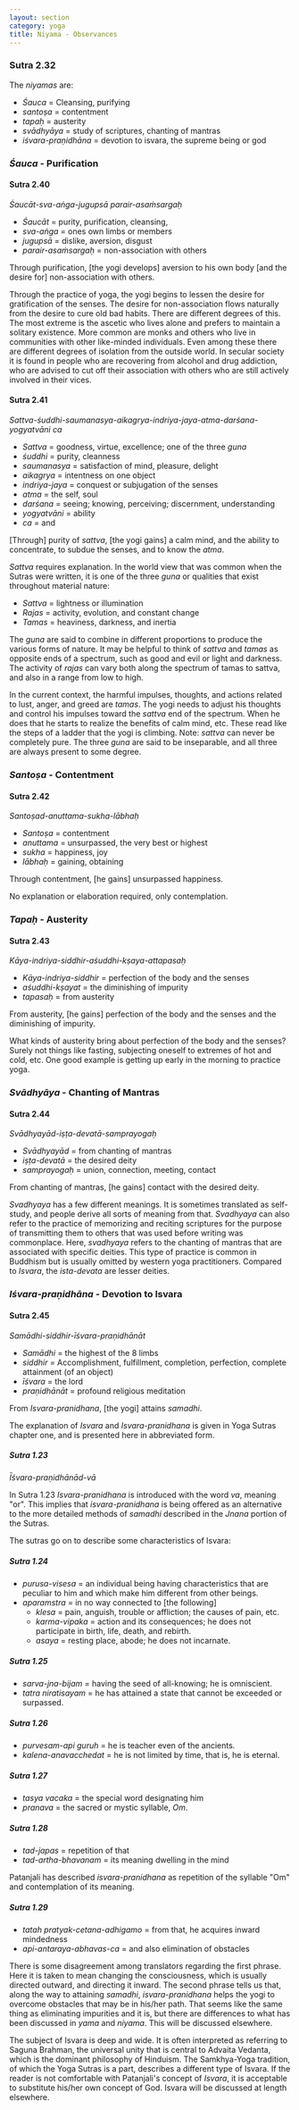 ```yaml
---
layout: section
category: yoga
title: Niyama - Observances
---
```

### Sutra 2.32 
The *niyamas* are:
- *Śauca* = Cleansing, purifying
- *santoṣa* = contentment
- *tapaḥ* = austerity
- *svādhyāya* = study of scriptures, chanting of mantras
- *iśvara-praṇidhāna* = devotion to isvara, the supreme being or god

### *Śauca* - Purification

#### Sutra 2.40
*Śaucāt-sva-aṅga-jugupsā parair-asaṁsargaḥ*
- *Śaucāt* = purity, purification, cleansing,
- *sva-aṅga* = ones own limbs or members
- *jugupsā* = dislike, aversion, disgust
- *parair-asaṁsargaḥ* = non-association with others 

Through purification, [the yogi develops] aversion to his own body [and the desire for] non-association with others. 

Through the practice of yoga, the yogi begins to lessen the desire for gratification of the senses. The desire for non-association flows naturally from the desire to cure old bad habits. There are different degrees of this. The most extreme is the ascetic who lives alone and prefers to maintain a solitary existence. More common are monks and others who live in communities with other like-minded individuals. Even among these there are different degrees of isolation from the outside world. In secular society it is found in people who are recovering from alcohol and drug addiction, who are advised to cut off their association with others who are still actively involved in their vices.

#### Sutra 2.41
*Sattva-śuddhi-saumanasya-aikagrya-indriya-jaya-atma-darśana-yogyatvāni ca* 
- *Sattva* = goodness, virtue, excellence; one of the three *guna*
- *śuddhi* = purity, cleanness
- *saumanasya* = satisfaction of mind, pleasure, delight
- *aikagrya* = intentness on one object
- *indriya-jaya* = conquest or subjugation of the senses
- *atma* =  the self, soul
- *darśana* = seeing; knowing, perceiving; discernment, understanding
- *yogyatvāni* = ability
- *ca* = and

[Through] purity of *sattva*, [the yogi gains] a calm mind, and the ability to concentrate, to subdue the senses, and to know the *atma*. 

*Sattva* requires explanation. In the world view that was common when the Sutras were written, it is one of the three *guna* or qualities that exist throughout material nature:
- *Sattva* = lightness or illumination
- *Rajas* = activity, evolution, and constant change
- *Tamas* = heaviness, darkness, and inertia

The *guna* are said to combine in different proportions to produce the various forms of nature. It may be helpful to think of *sattva* and *tamas* as opposite ends of a spectrum, such as good and evil or light and darkness. The activity of *rajas* can vary both along the spectrum of tamas to sattva, and also in a range from low to high.

In the current context, the harmful impulses, thoughts, and actions related to lust, anger, and greed are *tamas*. The yogi needs to adjust his thoughts and control his impulses toward the *sattva* end of the spectrum. When he does that he starts to realize the benefits of calm mind, etc. These read like the steps of a ladder that the yogi is climbing. Note: *sattva* can never be completely pure. The three *guna* are said to be inseparable, and all three are always present to some degree.

### *Santoṣa* - Contentment

#### Sutra 2.42
*Santoṣad-anuttama-sukha-lābhaḥ*
- *Santoṣa* = contentment
- *anuttama* = unsurpassed, the very best or highest
- *sukha* = happiness, joy
- *lābhaḥ* = gaining, obtaining

Through contentment, [he gains] unsurpassed happiness.

No explanation or elaboration required, only contemplation.

### *Tapaḥ* -  Austerity

#### Sutra 2.43
*Kāya-indriya-siddhir-aśuddhi-kṣaya-attapasaḥ*  
- *Kāya-indriya-siddhir* = perfection of the body and the senses
- *aśuddhi-kṣayat* = the diminishing of impurity
- *tapasaḥ* = from austerity

From austerity, [he gains] perfection of the body and the senses and the diminishing of impurity.

What kinds of austerity bring about perfection of the body and the senses? Surely not things like fasting, subjecting oneself to extremes of hot and cold, etc. One good example is getting up early in the morning to practice yoga.

### *Svādhyāya* - Chanting of Mantras

#### Sutra 2.44
*Svādhyayād-iṣṭa-devatā-samprayogaḥ*  
- *Svādhyayād* = from chanting of mantras
- *iṣṭa-devatā* = the desired deity
- *samprayogaḥ* = union, connection, meeting, contact

From chanting of mantras, [he gains] contact with the desired deity.

*Svadhyaya* has a few different meanings. It is sometimes translated as self-study, and people derive all sorts of meaning from that. *Svadhyaya* can also refer to the practice of memorizing and reciting scriptures for the purpose of transmitting them to others that was used before writing was commonplace. Here, *svadhyaya* refers to the chanting of mantras that are associated with specific deities. This type of practice is common in Buddhism but is usually omitted by western yoga practitioners. Compared to *Isvara*, the *ista-devata* are lesser deities.

### *Iśvara-praṇidhāna* - Devotion to Isvara

#### Sutra 2.45
*Samādhi-siddhir-īśvara-praṇidhānāt*  
- *Samādhi* = the highest of the 8 limbs
- *siddhir* = Accomplishment, fulfillment, completion, perfection, complete attainment (of an object)
- *īśvara* = the lord
- *praṇidhānāt* = profound religious meditation

From *Isvara-pranidhana*, [the yogi] attains *samadhi*.

The explanation of *Isvara* and *Isvara-pranidhana* is given in Yoga Sutras chapter one, and is presented here in abbreviated form.

##### Sutra 1.23
*Īśvara-praṇidhānād-vā*

In Sutra 1.23 *Isvara-pranidhana* is introduced with the word *va*, meaning "or". This implies that *isvara-pranidhana* is being offered as an alternative to the more detailed methods of *samadhi* described in the *Jnana* portion of the Sutras.

The sutras go on to describe some characteristics of Isvara:   

##### Sutra 1.24
- *purusa-visesa* = an individual being having characteristics that are peculiar to him and which make him different from other beings.
- *aparamstra* = in no way connected to [the following]
    - *klesa* = pain, anguish, trouble or affliction; the causes of pain, etc.
    - *karma-vipaka* = action and its consequences; he does not participate in birth, life, death, and rebirth.
    - *asaya* = resting place, abode; he does not incarnate.

##### Sutra 1.25
- *sarva-jna-bijam* = having the seed of all-knowing; he is omniscient.
- *tatra niratisayam* = he has attained a state that cannot be exceeded or surpassed.

##### Sutra 1.26
- *purvesam-api guruh* = he is teacher even of the ancients.
- *kalena-anavacchedat* = he is not limited by time, that is, he is eternal.

##### Sutra 1.27
- *tasya vacaka* = the special word designating him
- *pranava* = the sacred or mystic syllable, *Om*.

##### Sutra 1.28
- *tad-japas* = repetition of that
- *tad-artha-bhavanam* = its meaning dwelling in the mind

Patanjali has described *isvara-pranidhana* as repetition of the syllable "Om" and contemplation of its meaning.

##### Sutra 1.29
- *tatah pratyak-cetana-adhigamo* = from that, he acquires inward mindedness
- *api-antaraya-abhavas-ca* = and also elimination of obstacles

There is some disagreement among translators regarding the first phrase. Here it is taken to mean changing the consciousness, which is usually directed outward, and directing it inward. The second phrase tells us that, along the way to attaining *samadhi*, *isvara-pranidhana* helps the yogi to overcome obstacles that may be in his/her path. That seems like the same thing as eliminating impurities and it is, but there are differences to what has been discussed in *yama* and *niyama*. This will be discussed elsewhere.

The subject of Isvara is deep and wide. It is often interpreted as referring to Saguna Brahman, the universal unity that is central to Advaita Vedanta, which is the dominant philosophy of Hinduism. The Samkhya-Yoga tradition, of which the Yoga Sutras is a part, describes a different type of Isvara. If the reader is not comfortable with Patanjali's concept of *Isvara*, it is acceptable to substitute his/her own concept of God. Isvara will be discussed at length elsewhere.


